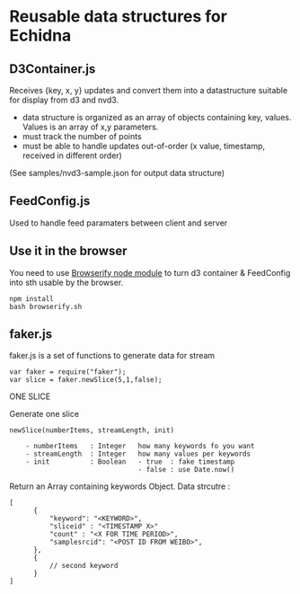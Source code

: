 # Reusable data structures for Echidna

## D3Container.js

Receives {key, x, y}  updates and convert them into a datastructure suitable for display from d3 and nvd3.

* data structure is organized as an array of objects containing key, values. Values is an array of x,y parameters.
* must track the number of points
* must be able to handle updates out-of-order (x value, timestamp, received in different order)

(See samples/nvd3-sample.json for output data structure)


## FeedConfig.js

Used to handle feed paramaters between client and server

## Use it in the browser

You need to use [Browserify node module](https://github.com/substack/node-browserify) to turn d3 container & FeedConfig into sth usable by the browser.

    npm install
    bash browserify.sh

## faker.js

faker.js is a set of functions to generate data for stream

    var faker = require("faker");
    var slice = faker.newSlice(5,1,false); 


ONE SLICE 

Generate one slice

    newSlice(numberItems, streamLength, init)
    
        - numberItems   : Integer   how many keywords fo you want
        - streamLength  : Integer   how many values per keywords
        - init          : Boolean   - true  : fake timestamp
                                    - false : use Date.now()

Return an Array containing keywords Object. Data strcutre : 

    [
          {
              "keyword": "<KEYWORD>",
              "sliceid" : "<TIMESTAMP X>"
              "count" : "<X FOR TIME PERIOD>",
              "samplesrcid": "<POST ID FROM WEIBO>",
          },
          {
              // second keyword
          }
    ]